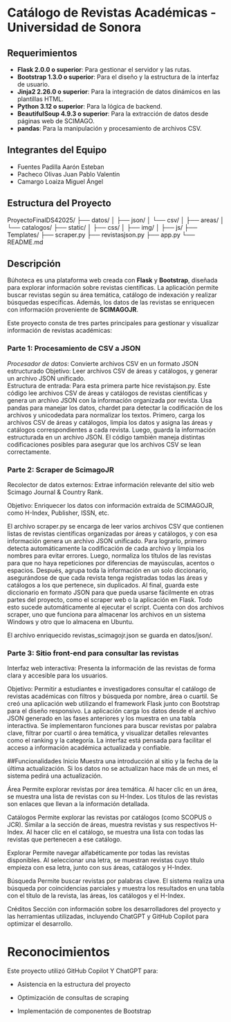 # Catálogo de Revistas Académicas - Universidad de Sonora
## Requerimientos
- **Flask 2.0.0 o superior**: Para gestionar el servidor y las rutas.
- **Bootstrap 1.3.0 o superior**: Para el diseño y la estructura de la interfaz de usuario.
- **Jinja2 2.26.0 o superior**: Para la integración de datos dinámicos en las plantillas HTML.
- **Python 3.12 o superior**: Para la lógica de backend.
- **BeautifulSoup 4.9.3 o superior**: Para la extracción de datos desde páginas web de SCIMAGO.
- **pandas**: Para la manipulación y procesamiento de archivos CSV.

## Integrantes del Equipo
- Fuentes Padilla Aarón Esteban
- Pacheco Olivas Juan Pablo Valentin
- Camargo Loaiza Miguel Ángel
## Estructura del Proyecto
ProyectoFinalDS42025/
├── datos/
│ ├── json/
│ └── csv/
│ ├── areas/
│ └── catalogos/
├── static/
│ ├── css/
│ ├── img/
│ ├── js/
├── Templates/
├── scraper.py
├── revistasjson.py
├── app.py
└── README.md

## Descripción

Búhoteca es una plataforma web creada con **Flask** y **Bootstrap**, diseñada para explorar información sobre revistas científicas. La aplicación permite buscar revistas según su área temática, catálogo de indexación y realizar búsquedas específicas. Además, los datos de las revistas se enriquecen con información proveniente de **SCIMAGOJR**.

Este proyecto consta de tres partes principales para gestionar y visualizar información de revistas académicas:

### Parte 1: Procesamiento de CSV a JSON
*Procesador de datos*: Convierte archivos CSV en un formato JSON estructurado
Objetivo: Leer archivos CSV de áreas y catálogos, y generar un archivo JSON unificado.  
Estructura de entrada:
  Para esta primera parte hice revistajson.py. Este código lee archivos CSV de áreas y catálogos de revistas científicas y genera un archivo JSON con la información organizada por revista. Usa pandas para manejar los datos,   chardet para detectar la codificación de los archivos y unicodedata para normalizar los textos. Primero, carga los archivos CSV de áreas y catálogos, limpia los datos y asigna las áreas y catálogos correspondientes a cada     revista. Luego, guarda la información estructurada en un archivo JSON. El código también maneja distintas codificaciones posibles para asegurar que los archivos CSV se lean correctamente.
  
### Parte 2: Scraper de ScimagoJR
Recolector de datos externos: Extrae información relevante del sitio web Scimago Journal & Country Rank.

Objetivo: Enriquecer los datos con información extraída de SCIMAGOJR, como H-Index, Publisher, ISSN, etc.

El archivo scraper.py se encarga de leer varios archivos CSV que contienen listas de revistas científicas organizadas por áreas y catálogos, y con esa información genera un archivo JSON unificado. Para lograrlo, primero detecta automáticamente la codificación de cada archivo y limpia los nombres para evitar errores. Luego, normaliza los títulos de las revistas para que no haya repeticiones por diferencias de mayúsculas, acentos o espacios. Después, agrupa toda la información en un solo diccionario, asegurándose de que cada revista tenga registradas todas las áreas y catálogos a los que pertenece, sin duplicados. Al final, guarda este diccionario en formato JSON para que pueda usarse fácilmente en otras partes del proyecto, como el scraper web o la aplicación en Flask. Todo esto sucede automáticamente al ejecutar el script.
Cuenta con dos archivos scraper, uno que funciona para almacenar los archivos en un sistema Windows y otro que lo almacena en Ubuntu.

El archivo enriquecido revistas_scimagojr.json se guarda en datos/json/.

### Parte 3: Sitio front-end para consultar las revistas
Interfaz web interactiva: Presenta la información de las revistas de forma clara y accesible para los usuarios.

Objetivo: Permitir a estudiantes e investigadores consultar el catálogo de revistas académicas con filtros y búsqueda por nombre, área o cuartil.
Se creó una aplicación web utilizando el framework Flask junto con Bootstrap para el diseño responsivo. La aplicación carga los datos desde el archivo JSON generado en las fases anteriores y los muestra en una tabla interactiva. Se implementaron funciones para buscar revistas por palabra clave, filtrar por cuartil o área temática, y visualizar detalles relevantes como el ranking y la categoría. La interfaz está pensada para facilitar el acceso a información académica actualizada y confiable.

##Funcionalidades
Inicio
Muestra una introducción al sitio y la fecha de la última actualización. Si los datos no se actualizan hace más de un mes, el sistema pedirá una actualización.

Área
Permite explorar revistas por área temática. Al hacer clic en un área, se muestra una lista de revistas con su H-Index. Los títulos de las revistas son enlaces que llevan a la información detallada.

Catálogos
Permite explorar las revistas por catálogos (como SCOPUS o JCR). Similar a la sección de áreas, muestra revistas y sus respectivos H-Index. Al hacer clic en el catálogo, se muestra una lista con todas las revistas que pertenecen a ese catálogo.

Explorar
Permite navegar alfabéticamente por todas las revistas disponibles. Al seleccionar una letra, se muestran revistas cuyo título empieza con esa letra, junto con sus áreas, catálogos y H-Index.

Búsqueda
Permite buscar revistas por palabras clave. El sistema realiza una búsqueda por coincidencias parciales y muestra los resultados en una tabla con el título de la revista, las áreas, los catálogos y el H-Index.

Créditos
Sección con información sobre los desarrolladores del proyecto y las herramientas utilizadas, incluyendo ChatGPT y GitHub Copilot para optimizar el desarrollo.
   
# Reconocimientos
Este proyecto utilizó GitHub Copilot Y ChatGPT para:

- Asistencia en la estructura del proyecto

- Optimización de consultas de scraping

- Implementación de componentes de Bootstrap 
